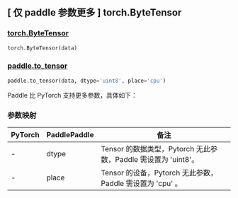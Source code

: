 ## [ 仅 paddle 参数更多 ] torch.ByteTensor

### [torch.ByteTensor](https://pytorch.org/docs/stable/tensors.html)

```python
torch.ByteTensor(data)
```

### [paddle.to_tensor](https://www.paddlepaddle.org.cn/documentation/docs/zh/develop/api/paddle/to_tensor_cn.html#to-tensor)

```python
paddle.to_tensor(data, dtype='uint8', place='cpu')
```

Paddle 比 PyTorch 支持更多参数，具体如下：

### 参数映射

| PyTorch | PaddlePaddle | 备注                                                        |
| ------- | ------------ | ----------------------------------------------------------- |
| -       | dtype        | Tensor 的数据类型，Pytorch 无此参数，Paddle 需设置为 'uint8'。   |
| -       | place        | Tensor 的设备，Pytorch 无此参数，Paddle 需设置为 'cpu' 。         |
